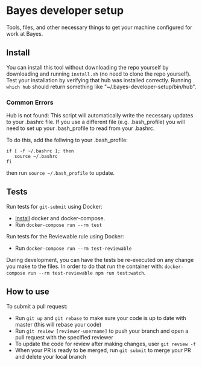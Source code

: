 

# Bayes developer setup
Tools, files, and other necessary things to get your machine configured for work at Bayes.

## Install

You can install this tool without downloading the repo yourself by downloading and
running `install.sh` (no need to clone the repo yourself). Test your installation by verifying that hub was installed correctly.
Running `which hub` should return something like "~/.bayes-developer-setup/bin/hub".

### Common Errors

Hub is not found: This script will automatically write the necessary updates to your .bashrc file. If you use a different file (e.g. .bash_profile) you will need to set up your .bash_profile to read from your .bashrc.

To do this, add the follwing to your .bash_profile:
```
if [ -f ~/.bashrc ]; then
   source ~/.bashrc
fi

```
then run `source ~/.bash_profile` to update. 


## Tests

Run tests for `git-submit` using Docker:

* [Install](http://go/wiki/Docker) docker and docker-compose.
* Run `docker-compose run --rm test`

Run tests for the Reviewable rule using Docker:

* Run `docker-compose run --rm test-reviewable`

During development, you can have the tests be re-executed on any change you make
to the files. In order to do that run the container with:
`docker-compose run --rm test-reviewable npm run test:watch`.

## How to use

To submit a pull request:

* Run `git up` and `git rebase` to make sure your code is up to date with master (this will rebase your code)
* Run `git review [reviewer-username]` to push your branch and open a pull request with the specified reviewer
* To update the code for review after making changes, user `git review -f`
* When your PR is ready to be merged, run `git submit` to merge your PR and delete your local branch
